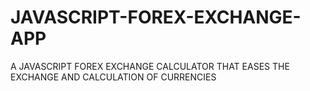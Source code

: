 # JAVASCRIPT-FOREX-EXCHANGE-APP
A JAVASCRIPT FOREX EXCHANGE CALCULATOR THAT EASES THE EXCHANGE  AND CALCULATION OF  CURRENCIES 

